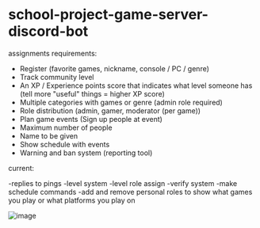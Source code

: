 # school-project-game-server-discord-bot

assignments requirements:
- Register (favorite games, nickname, console / PC / genre)
- Track community level
- An XP / Experience points score that indicates what level someone has
(tell more "useful" things = higher XP score)
- Multiple categories with games or genre (admin role required)
- Role distribution (admin, gamer, moderator (per game))
- Plan game events (Sign up people at event)
- Maximum number of people
- Name to be given
- Show schedule with events
- Warning and ban system (reporting tool) 

current:

-replies to pings
-level system
-level role assign
-verify system
-make schedule commands
-add and remove personal roles to show what games you play or  what platforms you play on

![image](https://user-images.githubusercontent.com/72999487/159465081-f74e98cb-6bcc-44c9-a183-d589fd152760.png)
